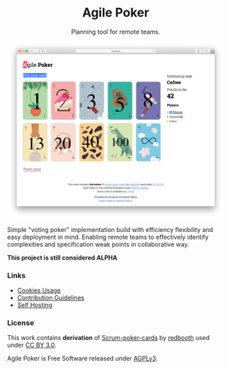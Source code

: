 <div align="center">
    <h1>Agile Poker</h1>
    <p>Planning tool for remote teams.</p>
    <!-- Badges -->
</div>

![screenshot](docs/screenshot.png)

Simple "voting poker" implementation build with efficiency
flexibility and easy deployment in mind.
Enabling remote teams to effectively identify complexities
and specification weak points in collaborative way.

**This project is still considered ALPHA**

### Links

- [Cookies Usage](docs/COOKIES.md)
- [Contribution Guidelines](CONTRIBUTING.md)
- [Self Hosting](docs/HOSTING.md)

### License

This work contains **derivation** of [Scrum-poker-cards](https://github.com/redbooth/Scrum-poker-cards)
by [redbooth](https://redbooth.com/) used under [CC BY 3.0](https://creativecommons.org/licenses/by/3.0/).

Agile Poker is Free Software released under [AGPLv3](https://www.gnu.org/licenses/agpl-3.0.en.html).
